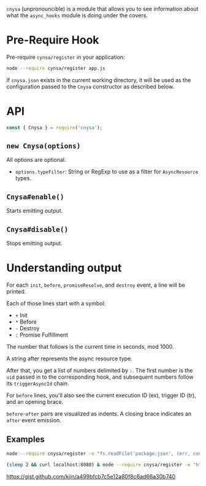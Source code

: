 `cnysa` (unpronouncible) is a module that allows you to see information about what the `async_hooks` module is doing under the covers.

# Pre-Require Hook

Pre-require `cynsa/register` in your application:

```bash
node --require cynsa/register app.js
```

If `cnysa.json` exists in the current working directory, it will be used as the configuration passed to the `Cnysa` constructor as described below.

# API

```js
const { Cnysa } = require('cnysa');
```

## `new Cnysa(options)`

All options are optional.

* `options.typeFilter`: String or RegExp to use as a filter for `AsyncResource` types.

## `Cnysa#enable()`

Starts emitting output.

## `Cnysa#disable()`

Stops emitting output.

# Understanding output

For each `init`, `before`, `promiseResolve`, and `destroy` event, a line will be printed.

Each of those lines start with a symbol:

* `+` Init
* `*` Before
* `-` Destroy
* `:` Promise Fulfillment

The number that follows is the current time in seconds, mod 1000.

A string after represents the async resource type.

After that, you get a list of numbers delimited by `:`. The first number is the `uid` passed in to the corresponding hook, and subsequent numbers follow its `triggerAsyncId` chain.

For `before` lines, you'll also see the current execution ID (ex), trigger ID (tr), and an opening brace.

`before`-`after` pairs are visualized as indents. A closing brace indicates an `after` event emission.

## Examples

```bash
node --require cnysa/register -e "fs.readFile('package.json', (err, contents) => { console.log('done reading') })"
```

```bash
(sleep 2 && curl localhost:8080) & node --require cnysa/register -e "http.createServer((req, res) => res.send('hi')).listen(8080)"
```

https://gist.github.com/kjin/a499bfcb7c5e12a80f8c6ad66a30b740
